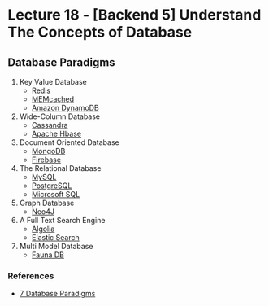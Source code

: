 # Lecture 18 - [Backend 5] Understand The Concepts of Database

## Database Paradigms

1. Key Value Database
   - [Redis](https://redis.io/)
   - [MEMcached](https://www.memcached.org/)
   - [Amazon DynamoDB](https://aws.amazon.com/dynamodb/)
2. Wide-Column Database
   - [Cassandra](https://cassandra.apache.org/_/index.html)
   - [Apache Hbase](https://hbase.apache.org/)
3. Document Oriented Database
   - [MongoDB](https://mongodb.com/)
   - [Firebase](https://firebase.google.com/docs/firestore/)
4. The Relational Database
   - [MySQL](https://www.mysql.com/)
   - [PostgreSQL](https://www.postgresql.org/)
   - [Microsoft SQL](https://docs.microsoft.com/en-us/sql/)
5. Graph Database
   - [Neo4J](https://neo4j.com/)
6. A Full Text Search Engine
   - [Algolia](https://www.algolia.com/)
   - [Elastic Search](https://www.elastic.co/elasticsearch/)
7. Multi Model Database
   - [Fauna DB](https://fauna.com/)

### References

- [7 Database Paradigms](https://tudip.com/blog-post/7-database-paradigms/)
